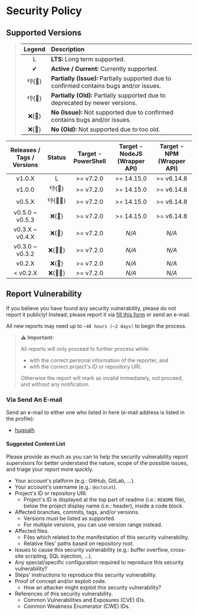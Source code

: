 # Security Policy

## Supported Versions

> | **Legend** | **Description** |
> |:-:|:--|
> | L | **LTS:** Long term supported. |
> | ✔ | **Active / Current:** Currently supported. |
> | 👎{🐛} | **Partially (Issue):** Partially supported due to confirmed contains bugs and/or issues. |
> | 👎{🧓} | **Partially (Old):** Partially supported due to deprecated by newer versions. |
> | ❌{🐛} | **No (Issue):** Not supported due to confirmed contains bugs and/or issues. |
> | ❌{🧓} | **No (Old):** Not supported due to too old. |

| **Releases / Tags / Versions** | **Status** | **Target - PowerShell** | **Target - NodeJS (Wrapper API)** | **Target - NPM (Wrapper API)** |
|:-:|:-:|:-:|:-:|:-:|
| v1.0.X | L | >= v7.2.0 | >= 14.15.0 | >= v6.14.8 |
| v1.0.0 | 👎{🐛} | >= v7.2.0 | >= 14.15.0 | >= v6.14.8 |
| v0.5.X | 👎{🐛🧓} | >= v7.2.0 | >= 14.15.0 | >= v6.14.8 |
| v0.5.0 \~ v0.5.3 | ❌{🐛} | >= v7.2.0 | >= 14.15.0 | >= v6.14.8 |
| v0.3.X \~ v0.4.X | ❌{🧓} | >= v7.2.0 | *N/A* | *N/A* |
| v0.3.0 \~ v0.3.2 | ❌{🐛🧓} | >= v7.2.0 | *N/A* | *N/A* |
| v0.2.X | ❌{🧓} | >= v7.2.0 | *N/A* | *N/A* |
| < v0.2.X | ❌{🐛🧓} | >= v7.2.0 | *N/A* | *N/A* |

## Report Vulnerability

If you believe you have found any security vulnerability, please do not report it publicly! Instead, please report it via [fill this form](https://forms.gle/iYjv8jGqkBzjy9yW9) or send an e-mail.

All new reports may need up to `~48 hours (~2 days)` to begin the process.

> **⚠ Important:**
>
> All reports will only proceed to further process while:
>
> - with the correct personal information of the reporter, and
> - with the correct project's ID or repository URI.
>
> Otherwise the report will mark as invalid immediately, not proceed, and without any notification.

### Via Send An E-mail

Send an e-mail to either one who listed in here (e-mail address is listed in the profile):

- [hugoalh](https://github.com/hugoalh)

#### Suggested Content List

Please provide as much as you can to help the security vulnerability report supervisors for better understand the nature, scope of the possible issues, and triage your report more quickly.

- Your account's platform (e.g.: GitHub, GitLab, ...).
- Your account's username (e.g.: `@octocat`).
- Project's ID or repository URI.
  - Project's ID is displayed at the top part of readme (i.e.: `README` file), below the project display name (i.e.: header), inside a code block.
- Affected branches, commits, tags, and/or versions.
  - Versions must be listed as supported.
  - For multiple versions, you can use version range instead.
- Affected files.
  - Files which related to the manifestation of this security vulnerability.
  - Relative files' paths based on repository root.
- Issues to cause this security vulnerability (e.g.: buffer overflow, cross-site scripting, SQL injection, ...).
- Any special/specific configuration required to reproduce this security vulnerability?
- Steps' instructions to reproduce this security vulnerability.
- Proof of concept and/or exploit code.
  - How an attacker might exploit this security vulnerability?
- References of this security vulnerability.
  - Common Vulnerabilities and Exposures (CVE) IDs.
  - Common Weakness Enumerator (CWE) IDs.

